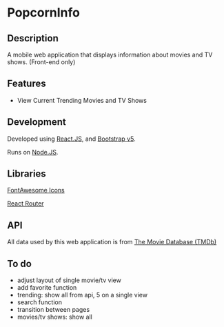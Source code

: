 # PopcornInfo
## Description
A mobile web application that displays information about movies and TV shows. (Front-end only)

## Features
- View Current Trending Movies and TV Shows

## Development
Developed using [React.JS](https://reactjs.org/), and [Bootstrap v5](https://getbootstrap.com/).

Runs on [Node.JS](https://nodejs.org/).

## Libraries
[FontAwesome Icons](https://fontawesome.com/v5.15/how-to-use/on-the-web/using-with/react)

[React Router](https://reactrouter.com/)

## API
All data used by this web application is from [The Movie Database (TMDb)](https://www.themoviedb.org/)

## To do
- adjust layout of single movie/tv view
- add favorite function
- trending: show all from api, 5 on a single view
- search function
- transition between pages
- movies/tv shows: show all